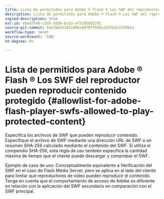```yaml
---
title: Lista de permitidos para Adobe ® Flash ® Los SWF del reproductor pueden reproducir contenido protegido
description: Lista de permitidos para Adobe ® Flash ® Los SWF del reproductor pueden reproducir contenido protegido
copied-description: true
exl-id: e6adf548-c5d5-45d0-bcd3-ef5185092291
source-git-commit: be43bbbd1051886c8979ff590a3197b2a7249b6a
workflow-type: tm+mt
source-wordcount: '140'
ht-degree: 0%

---
```


# Lista de permitidos para Adobe ® Flash ® Los SWF del reproductor pueden reproducir contenido protegido {#allowlist-for-adobe-flash-player-swfs-allowed-to-play-protected-content}

Especifica los archivos de SWF que pueden reproducir contenido. Especifique el archivo de SWF mediante una dirección URL de SWF o un resumen SHA-256 calculado mediante el contenido del SWF. Si utiliza el compendio SHA-256, esta regla de uso también especifica la cantidad máxima de tiempo que el cliente puede descargar y comprobar el SWF.

Ejemplo de caso de uso: Conceptualmente equivalente a Verificación del SWF en el caso de Flash Media Server, pero se aplica en el lado del cliente para limitar qué reproductores de vídeo pueden reproducir el contenido. Tenga en cuenta que el comportamiento de acceso de Adobe es diferente en relación con la aplicación del SWF secundario en comparación con el SWF principal.
